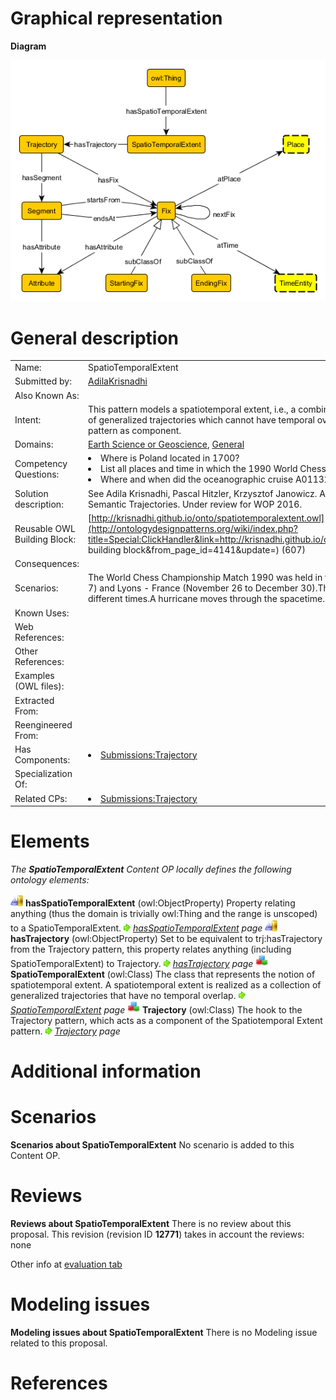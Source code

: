 #  Graphical representation


__Diagram__




[![Image:Spatiotemporal.png](./Spatiotemporal.png)](../Image/Spatiotemporal.png.md "Image:Spatiotemporal.png")




#  General description




|  |  |
| --- | --- |
|  Name: |  SpatioTemporalExtent |
|  Submitted by: | [AdilaKrisnadhi](../User/AdilaKrisnadhi.md "User:AdilaKrisnadhi") |
|  Also Known As: |  |
|  Intent: |  This pattern models a spatiotemporal extent, i.e., a combination of spatial and temporal extent as a set of generalized trajectories which cannot have temporal overlap. This pattern reuses semantic trajectory pattern as component. |
|  Domains: | [Earth Science or Geoscience](../Community/Earth_Science_or_Geoscience.md "Community:Earth Science or Geoscience"), [General](../Community/General.md "Community:General") |
|  Competency Questions: | <li> Where is Poland located in 1700?</li><li> List all places and time in which the 1990 World Chess Championship Match take place.</li><li> Where and when did the oceanographic cruise A01132 go?</li> |
|  Solution description: |  See Adila Krisnadhi, Pascal Hitzler, Krzysztof Janowicz. A Spatiotemporal Extent Pattern based on Semantic Trajectories. Under review for WOP 2016. |
|  Reusable OWL Building Block: | [http://krisnadhi.github.io/onto/spatiotemporalextent.owl](http://ontologydesignpatterns.org/wiki/index.php?title=Special:ClickHandler&link=http://krisnadhi.github.io/onto/spatiotemporalextent.owl&message=OWL building block&from_page_id=4141&update=) (607) |
|  Consequences: |  |
|  Scenarios: |  The World Chess Championship Match 1990 was held in two parts: New York (October 8 to November 7) and Lyons - France (November 26 to December 30).The Renaissance occured in different places at different times.A hurricane moves through the spacetime. |
|  Known Uses: |  |
|  Web References: |  |
|  Other References: |  |
|  Examples (OWL files): |  |
|  Extracted From: |  |
|  Reengineered From: |  |
|  Has Components: | <li><a href="../Trajectory/Trajectory.md" title="Submissions:Trajectory">Submissions:Trajectory</a></li> |
|  Specialization Of: |  |
|  Related CPs: | <li><a href="../Trajectory/Trajectory.md" title="Submissions:Trajectory">Submissions:Trajectory</a></li> |


  




#  Elements


_The __SpatioTemporalExtent__ Content OP locally defines the following ontology elements:_



[![ObjectProperty](./20px-ObjectProperty.gif)](../Image/ObjectProperty.gif.md "ObjectProperty") __hasSpatioTemporalExtent__ (owl:ObjectProperty) Property relating anything (thus the domain is trivially owl:Thing and the range is unscoped) to a SpatioTemporalExtent. 
 [![](./11px-ArrowRight.gif)](../Image/ArrowRight.gif.md "ArrowRight.gif") _[hasSpatioTemporalExtent](./EventCore/hasSpatioTemporalExtent.md "Submissions:SpatioTemporalExtent/hasSpatioTemporalExtent") page_
[![ObjectProperty](./20px-ObjectProperty.gif)](../Image/ObjectProperty.gif.md "ObjectProperty") __hasTrajectory__ (owl:ObjectProperty) Set to be equivalent to trj:hasTrajectory from the Trajectory pattern, this property relates anything (including SpatioTemporalExtent) to Trajectory. 
 [![](./11px-ArrowRight.gif)](../Image/ArrowRight.gif.md "ArrowRight.gif") _[hasTrajectory](./Pollution/hasTrajectory.md "Submissions:SpatioTemporalExtent/hasTrajectory") page_
[![Class](./20px-Class.gif)](../Image/Class.gif.md "Class") __SpatioTemporalExtent__ (owl:Class) The class that represents the notion of spatiotemporal extent. A spatiotemporal extent is realized as a collection of generalized trajectories that have no temporal overlap. 
 [![](./11px-ArrowRight.gif)](../Image/ArrowRight.gif.md "ArrowRight.gif") _[SpatioTemporalExtent](./SpatioTemporalExtent.md "Submissions:SpatioTemporalExtent/SpatioTemporalExtent") page_
[![Class](./20px-Class.gif)](../Image/Class.gif.md "Class") __Trajectory__ (owl:Class) The hook to the Trajectory pattern, which acts as a component of the Spatiotemporal Extent pattern. 
 [![](./11px-ArrowRight.gif)](../Image/ArrowRight.gif.md "ArrowRight.gif") _[Trajectory](../Trajectory/Trajectory.md "Submissions:SpatioTemporalExtent/Trajectory") page_
#  Additional information


#  Scenarios



__Scenarios about SpatioTemporalExtent__
No scenario is added to this Content OP.




#  Reviews



__Reviews about SpatioTemporalExtent__
There is no review about this proposal.
This revision (revision ID __12771__) takes in account the reviews: none


Other info at [evaluation tab](http://ontologydesignpatterns.org/wiki/index.php?title=Submissions:SpatioTemporalExtent&action=evaluation "http://ontologydesignpatterns.org/wiki/index.php?title=Submissions:SpatioTemporalExtent&action=evaluation")




  




#  Modeling issues



__Modeling issues about SpatioTemporalExtent__
There is no Modeling issue related to this proposal.




  




#  References